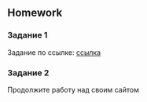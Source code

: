 ##  Homework

### Задание 1
Задание по ссылке: [ссылка](https://github.com/ait-tr/task_fe-css-box-model)

### Задание 2
Продолжите работу над своим сайтом


